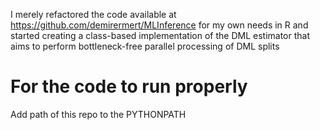 I merely refactored the code available at https://github.com/demirermert/MLInference for my own needs in R and started creating a class-based implementation of the DML estimator that aims to perform bottleneck-free parallel processing of DML splits

# For the code to run properly
Add path of this repo to the PYTHONPATH
